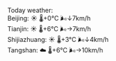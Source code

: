 Today weather:  
Beijing: ☀️   🌡️+0°C 🌬️↓7km/h  
Tianjin: ☀️   🌡️+6°C 🌬️→7km/h  
Shijiazhuang: ☀️   🌡️+3°C 🌬️↓4km/h  
Tangshan: ☁️   🌡️+6°C 🌬️→10km/h  
